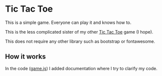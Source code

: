 # Tic Tac Toe #

This is a simple game. Everyone can play it and knows how to.

This is the less complicated sister of my other [Tic Tac Toe](https://github.com/DionPotkamp/TicTacToe "The Full Tic Tac Toe game") game (I hope).

This does not require any other library such as bootstrap or fontawesome.

## How it works ##

In the code ([game.js](game.js)) I added documentation where I try to clarify my code.
